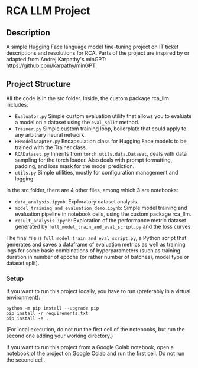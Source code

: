 
# RCA LLM Project

## Description

A simple Hugging Face language model fine-tuning project on IT ticket descriptions and resolutions for RCA.
Parts of the project are inspired by or adapted from Andrej Karpathy's minGPT: https://github.com/karpathy/minGPT.

## Project Structure

All the code is in the src folder. Inside, the custom package rca_llm includes:

- `Evaluator.py` Simple custom evaluation utility that allows you to evaluate a model on a dataset using the `eval_split` method.
- `Trainer.py` Simple custom training loop, boilerplate that could apply to any arbitrary neural network.
- `HFModelAdapter.py` Encapsulation class for Hugging Face models to be trained with the Trainer class.
- `RCADataset.py` Inherits from `torch.utils.data.Dataset`, deals with data sampling for the torch loader. Also deals with prompt formatting, padding, and loss mask for the model prediction.
- `utils.py` Simple utilities, mostly for configuration management and logging.

In the src folder, there are 4 other files, among which 3 are notebooks:

- `data_analysis.ipynb`: Exploratory dataset analysis.
- `model_training_and_evaluation_demo.ipynb`: Simple model training and evaluation pipeline in notebook cells, using the custom package rca_llm.
- `result_analysis.ipynb`: Exploration of the performance metric dataset generated by `full_model_train_and_eval_script.py` and the loss curves.

The final file is `full_model_train_and_eval_script.py`, a Python script that generates and saves a dataframe of evaluation metrics as well as training logs for some basic combinations of hyperparameters (such as training duration in number of epochs (or rather number of batches), model type or dataset split).


### Setup

If you want to run this project locally, you have to run (preferably in a virtual environment):

```
python -m pip install --upgrade pip
pip install -r requirements.txt
pip install -e .
```
(For local execution, do not run the first cell of the notebooks, but run the second one adding your working directory.)

If you want to run this project from a Google Colab notebook, open a notebook of the project on Google Colab and run the first cell.
Do not run the second cell.
